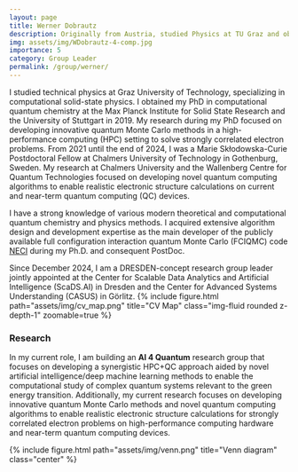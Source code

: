 ```yaml
---
layout: page
title: Werner Dobrautz
description: Originally from Austria, studied Physics at TU Graz and obtained my PhD in computational chemistry at the MPI for Solid State Research and the University of Stuttgart with a focus on electronic structure theory. 
img: assets/img/WDobrautz-4-comp.jpg
importance: 5
category: Group Leader
permalink: /group/werner/
---
```


I studied technical physics at Graz University of Technology, specializing in computational solid-state physics. I obtained my PhD in computational quantum chemistry at the Max Planck Institute for Solid State Research and the University of Stuttgart in 2019. My research during my PhD focused on developing innovative quantum Monte Carlo methods in a high-performance computing (HPC) setting to solve strongly correlated electron problems. From 2021 until the end of 2024, I was a Marie Skłodowska-Curie Postdoctoral Fellow at Chalmers University of Technology in Gothenburg, Sweden. My research at Chalmers University and the Wallenberg Centre for Quantum Technologies focused on developing novel quantum computing algorithms to enable realistic electronic structure calculations on current and near-term quantum computing (QC) devices.
<br>

I have a strong knowledge of various modern theoretical and computational quantum chemistry and physics methods. 
I acquired extensive algorithm design and development expertise as the main developer of the publicly available full configuration interaction quantum Monte Carlo (FCIQMC) code <a href='https://github.com/ghb24/NECI_STABLE'>NECI</a> during my Ph.D. and consequent PostDoc.
<br>

Since December 2024, I am a DRESDEN-concept research group leader jointly appointed at the Center for Scalable Data Analytics and Artificial Intelligence (ScaDS.AI) in Dresden and the Center for Advanced Systems Understanding (CASUS) in Görlitz.
{% include figure.html path="assets/img/cv_map.png" title="CV Map" class="img-fluid rounded z-depth-1" zoomable=true %}

<h3>Research</h3>

 In my current role, I am building an <b>AI 4 Quantum</b> research group that focuses on developing a synergistic HPC+QC approach aided by novel artificial intelligence/deep machine learning methods to enable the computational study of complex quantum systems relevant to the green energy transition. 
Additionally, my current research focuses on developing innovative quantum Monte Carlo methods and novel quantum computing algorithms to enable realistic electronic structure calculations for strongly correlated electron problems on high-performance computing hardware and near-term quantum computing devices. <br>

{% include figure.html path="assets/img/venn.png" title="Venn diagram" class="center" %} 
